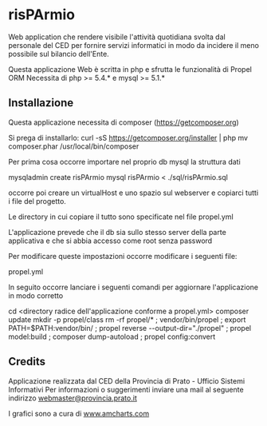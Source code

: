 # risPArmio
Web application che rendere visibile l'attività quotidiana svolta dal personale del CED per fornire servizi informatici in modo da incidere il meno possibile sul bilancio dell'Ente.

Questa applicazione Web è scritta in php e sfrutta le funzionalità di Propel ORM
Necessita di php >= 5.4.* e mysql >= 5.1.*

## Installazione

Questa applicazione necessita di composer (https://getcomposer.org)

Si prega di installarlo:
curl -sS https://getcomposer.org/installer | php
mv composer.phar /usr/local/bin/composer

Per prima cosa occorre importare nel proprio db mysql la struttura dati

mysqladmin create risPArmio
mysql risPArmio < ./sql/risPArmio.sql

occorre poi creare un virtualHost e uno spazio sul webserver e copiarci tutti i file del progetto.

Le directory in cui copiare il tutto sono specificate nel file propel.yml

L'applicazione prevede che il db sia sullo stesso server della parte applicativa e che si abbia accesso come root senza password

Per modificare queste impostazioni occorre modificare i seguenti file:

propel.yml

In seguito occorre lanciare i seguenti comandi per aggiornare l'applicazione in modo corretto

cd <directory radice dell'applicazione conforme a propel.yml>
composer update
mkdir -p propel/class
rm -rf propel/* ; vendor/bin/propel ; export PATH=$PATH:vendor/bin/ ; propel reverse --output-dir="./propel" ; propel model:build ; composer dump-autoload ; propel config:convert


## Credits
Applicazione realizzata dal CED della Provincia di Prato - Ufficio Sistemi Informativi Per informazioni o suggerimenti inviare una mail al seguente indirizzo webmaster@provincia.prato.it

I grafici sono a cura di www.amcharts.com
